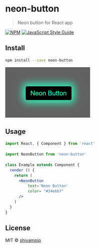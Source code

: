 # neon-button

> Neon button for React app

[![NPM](https://img.shields.io/npm/v/neon-button.svg)](https://www.npmjs.com/package/neon-button) [![JavaScript Style Guide](https://img.shields.io/badge/code_style-standard-brightgreen.svg)](https://standardjs.com)

## Install

```bash
npm install --save neon-button
```

![Neon Button Screenshow](https://github.com/shivampip/neon-button/blob/master/ss.png)

## Usage

```jsx
import React, { Component } from 'react'

import NeonButton from 'neon-button'

class Example extends Component {
  render () {
    return (
      <NeonButton
          text='Neon Button'
          color= "#34ebb7"
      />
    )
  }
}
```

## License

MIT © [shivampip](https://github.com/shivampip)
